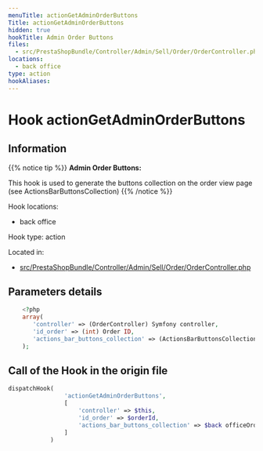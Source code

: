 ```yaml
---
menuTitle: actionGetAdminOrderButtons
Title: actionGetAdminOrderButtons
hidden: true
hookTitle: Admin Order Buttons
files:
  - src/PrestaShopBundle/Controller/Admin/Sell/Order/OrderController.php
locations:
  - back office
type: action
hookAliases:
---
```


# Hook actionGetAdminOrderButtons

## Information

{{% notice tip %}}
**Admin Order Buttons:** 

This hook is used to generate the buttons collection on the order view page (see ActionsBarButtonsCollection)
{{% /notice %}}

Hook locations: 
  - back office

Hook type: action

Located in: 
  - [src/PrestaShopBundle/Controller/Admin/Sell/Order/OrderController.php](https://github.com/PrestaShop/PrestaShop/blob/8.0.x/src/PrestaShopBundle/Controller/Admin/Sell/Order/OrderController.php)

## Parameters details

```php
    <?php
    array(
       'controller' => (OrderController) Symfony controller,
       'id_order' => (int) Order ID,
       'actions_bar_buttons_collection' => (ActionsBarButtonsCollection) Collection of ActionsBarButtonInterface
    );
```

## Call of the Hook in the origin file

```php
dispatchHook(
                'actionGetAdminOrderButtons',
                [
                    'controller' => $this,
                    'id_order' => $orderId,
                    'actions_bar_buttons_collection' => $back officeOrderButtons,
                ]
            )
```